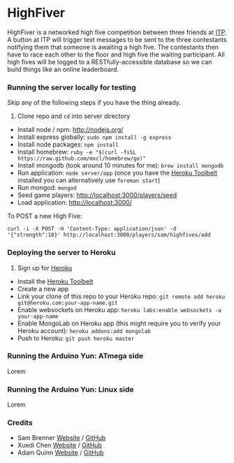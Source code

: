 # HighFiver

HighFiver is a networked high five competition between three friends at [ITP](http://itp.nyu.edu). A button at ITP will trigger text messages to be sent to the three contestants notifying them that someone is awaiting a high five. The contestants then have to race each other to the floor and high five the waiting participant. All high fives will be logged to a RESTfully-accessible database so we can build things like an online leaderboard.

### Running the server locally for testing

Skip any of the following steps if you have the thing already.

1. Clone repo and `cd` into server directory
* Install node / npm: <http://nodejs.org/>
* Install express globally: `sudo npm install -g express`
* Install node packages: `npm install`
* Install homebrew: `ruby -e "$(curl -fsSL https://raw.github.com/mxcl/homebrew/go)"`
* Install mongodb (took around 10 minutes for me): `brew install mongodb`
* Run application: `node server/app` (once you have the [Heroku Toolbelt](https://toolbelt.herokuapp.com/) installed you can alternatively use `foreman start`)
* Run mongod: `mongod`
* Seed game players: <http://localhost:3000/players/seed>
* Load application: <http://localhost:3000/>

To POST a new High Five: 
```
curl -i -X POST -H 'Content-Type: application/json' -d '{"strength":10}' http://localhost:3000/players/sam/highfives/add
```

### Deploying the server to Heroku

1. Sign up for [Heroku](https://id.heroku.com/signup/www-home-top)
* Install the [Heroku Toolbelt](https://toolbelt.herokuapp.com/)
* Create a new app
* Link your clone of this repo to your Heroku repo: `git remote add heroku git@heroku.com:your-app-name.git` 
* Enable websockets on Heroku app: `heroku labs:enable websockets -a your-app-name`
* Enable MongoLab on Heroku app (this might require you to verify your Heroku account): `heroku addons:add mongolab`
* Push to Heroku: `git push heroku master`

### Running the Arduino Yun: ATmega side

Lorem

### Running the Arduino Yun: Linux side

Lorem

### Credits

* Sam Brenner [Website](http://www.samjbrenner.com) / [GitHub](http://github.com/sambrenner)
* Xuedi Chen [Website](http://xc-xd.com) / [GitHub](http://github.com/dooztron)
* Adam Quinn [Website](http://www.adamquinnstudio.com) / [GitHub](http://github.com/agquinn01)

